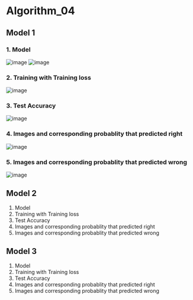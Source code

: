 # Algorithm_04

## Model 1
### 1. Model

![image](https://user-images.githubusercontent.com/77092257/172653801-4891d59d-eb0c-43d3-b7dd-d3f8584c5d05.png)
![image](https://user-images.githubusercontent.com/77092257/172653829-7309941a-3f16-4b72-898c-b859d0073deb.png)

### 2. Training with Training loss

![image](https://user-images.githubusercontent.com/77092257/172653968-cec1f433-ca5a-4950-96e1-57ee7222b8c4.png)

### 3. Test Accuracy

![image](https://user-images.githubusercontent.com/77092257/172654040-868a4320-dc0a-4c38-ae15-692c857ce311.png)

### 4. Images and corresponding probablity that predicted right

![image](https://user-images.githubusercontent.com/77092257/172654130-f9a8a520-c4a1-42ed-a97a-563e82c88f73.png)

### 5. Images and corresponding probablity that predicted wrong

![image](https://user-images.githubusercontent.com/77092257/172654223-8359f04e-e5e5-456e-9086-9e4e647bf2cb.png)


## Model 2
1. Model
2. Training with Training loss
3. Test Accuracy
4. Images and corresponding probablity that predicted right
5. Images and corresponding probablity that predicted wrong



## Model 3
1. Model
2. Training with Training loss
3. Test Accuracy
4. Images and corresponding probablity that predicted right
5. Images and corresponding probablity that predicted wrong

